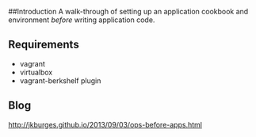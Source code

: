 ##Introduction
A walk-through of setting up an application cookbook and environment *before* writing application code.

## Requirements
* vagrant
* virtualbox
* vagrant-berkshelf plugin

## Blog
http://jkburges.github.io/2013/09/03/ops-before-apps.html
